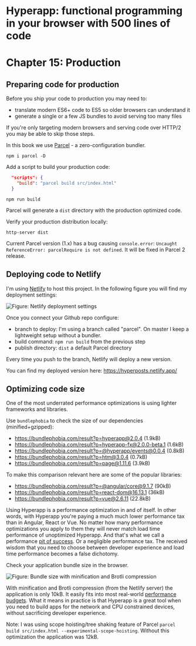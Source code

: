 # Hyperapp: functional programming in your browser with 500 lines of code
# Chapter 15: Production

## Preparing code for production

Before you ship your code to production you may need to:
* translate modern ES6+ code to ES5 so older browsers can understand it
* generate a single or a few JS bundles to avoid serving too many files

If you're only targeting modern browsers and serving code over HTTP/2 you may be able to skip those steps.

In this book we use [Parcel](https://parceljs.org/) - a zero-configuration bundler.

```
npm i parcel -D
```

Add a script to build your production code:
```json
  "scripts": {
    "build": "parcel build src/index.html"
  }
```
```npm run build```

Parcel will generate a ```dist``` directory with the production optimized code.

Verify your production distribution locally:
```
http-server dist
```

Current Parcel version (1.x) has a bug causing ```console.error```: ```Uncaught ReferenceError: parcelRequire is not defined```.
It will be fixed in Parcel 2 release.

## Deploying code to Netlify

I'm using [Netlify](https://www.netlify.com/) to host this project. In the following figure you will find my deployment settings:

![Figure: Netlify deployment settings](images/netlify.png)

Once you connect your Github repo configure:
* branch to deploy: I'm using a branch called "parcel". On master I keep a lightweight setup without a bundler.
* build command: ```npm run build``` from the previous step
* publish directory: ```dist``` a default Parcel directory

Every time you push to the branch, Netlify will deploy a new version.

You can find my deployed version here: https://hyperposts.netlify.app/

## Optimizing code size

One of the most underrated performance optimizations is using lighter frameworks and libraries.

Use ```bundlephobia``` to check the size of our dependencies (minified+gzipped):
* https://bundlephobia.com/result?p=hyperapp@2.0.4 (1.9kB)
* https://bundlephobia.com/result?p=hyperapp-fx@2.0.0-beta.1 (1.6kB)
* https://bundlephobia.com/result?p=@hyperapp/events@0.0.4 (0.8kB)
* https://bundlephobia.com/result?p=htm@3.0.4 (0.7kB)
* https://bundlephobia.com/result?p=page@1.11.6 (3.9kB)

To make this comparison relevant here are some of the popular libraries:
* https://bundlephobia.com/result?p=@angular/core@9.1.7 (90kB)
* https://bundlephobia.com/result?p=react-dom@16.13.1 (36kB)
* https://bundlephobia.com/result?p=vue@2.6.11 (22.8kB)

Using Hyperapp is a performance optimization in and of itself. In other words, with Hyperapp
you're paying a much much lower performance tax than in Angular, React or Vue. 
No matter how many performance optimizations you apply to them they will never match load time performance
of unoptimized Hyperapp. And that's what we call a performance [pit of success](https://blog.codinghorror.com/falling-into-the-pit-of-success/).
Or a negligible performance tax. 
The received wisdom that you need to choose between developer experience and load time performance becomes a false dichotomy. 

Check your application bundle size in the browser.

![Figure: Bundle size with minification and Brotli compression](images/bundlesize.png)

With minification and Brotli compression (from the Netlify server) the application is only 10kB. 
It easily fits into most real-world [performance budgets](https://web.dev/performance-budgets-101/). What it means in practice is
that Hyperapp is a great tool when you need to build apps for the network and CPU constrained devices, without 
sacrificing developer experience.

Note: I was using scope hoisting/tree shaking feature of Parcel ```parcel build src/index.html --experimental-scope-hoisting```.
Without this optimization the application was 12kB.

